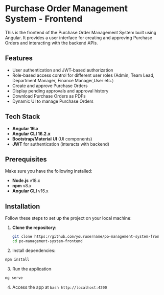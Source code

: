 # Purchase Order Management System - Frontend

This is the frontend of the Purchase Order Management System built using Angular. It provides a user interface for creating and approving Purchase Orders and interacting with the backend APIs.

## Features

- User authentication and JWT-based authorization
- Role-based access control for different user roles (Admin, Team Lead, Department Manager, Finance Manager,User etc.)
- Create and approve Purchase Orders
- Display pending approvals and approval history
- Download Purchase Orders as PDFs
- Dynamic UI to manage Purchase Orders

## Tech Stack

- **Angular 16.x**
- **Angular CLI 16.2.x**
- **Bootstrap/Material UI** (UI components)
- **JWT** for authentication (interacts with backend)

## Prerequisites

Make sure you have the following installed:

- **Node.js** v18.x
- **npm** v8.x
- **Angular CLI** v16.x

## Installation

Follow these steps to set up the project on your local machine:

1. **Clone the repository**:

   ```bash
   git clone https://github.com/yourusername/po-management-system-frontend.git
   cd po-management-system-frontend

   ```

2. Install dependencies:

```bash
npm install
```

3. Run the application

```bash
ng serve
```

4. Access the app at `bash http://localhost:4200 `
